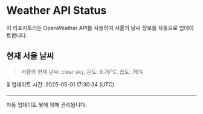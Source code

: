 
# Weather API Status

이 리포지토리는 OpenWeather API를 사용하여 서울의 날씨 정보를 자동으로 업데이트합니다.

## 현재 서울 날씨
> 서울의 현재 날씨: clear sky, 온도: 9.76°C, 습도: 76%

⏳ 업데이트 시간: 2025-05-01 17:30:34 (UTC)

---
자동 업데이트 봇에 의해 관리됩니다.
